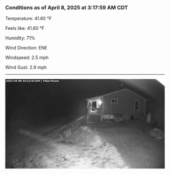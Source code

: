 ### Conditions as of April 8, 2025 at 3:17:59 AM CDT 

Temperature: 41.60 &deg;F

Feels like: 41.60 &deg;F

Humidity: 71%

Wind Direction: ENE

Windspeed: 2.5 mph

Wind Gust: 2.9 mph

---

<img src="./images/latest.jpeg"/>


